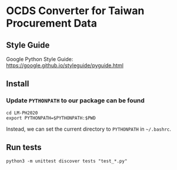 # OCDS Converter for Taiwan Procurement Data

## Style Guide

Google Python Style Guide: https://google.github.io/styleguide/pyguide.html

## Install

### Update `PYTHONPATH` to our package can be found

```shell
cd LM-PH2020
export PYTHONPATH=$PYTHONPATH:$PWD
```

Instead, we can set the current directory to `PYTHONPATH` in `~/.bashrc`.

## Run tests

```shell
python3 -m unittest discover tests "test_*.py"
```
